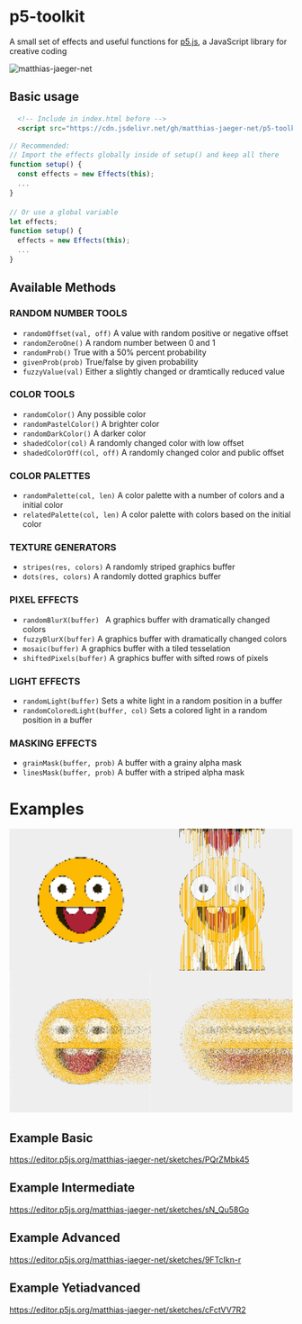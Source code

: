 # p5-toolkit
A small set of effects and useful functions for [p5.js](https://p5js.org/ "p5.js"), a JavaScript library for creative coding

![matthias-jaeger-net](cover.png)

## Basic usage
```html
  <!-- Include in index.html before -->
  <script src="https://cdn.jsdelivr.net/gh/matthias-jaeger-net/p5-toolkit@6e50c96c118203d0b43bbb33b8b406712ae7db14/dist/p5-global-effects.min.js"></script>
```
```javascript
// Recommended:
// Import the effects globally inside of setup() and keep all there
function setup() {
  const effects = new Effects(this);
  ...
}

// Or use a global variable
let effects;
function setup() {
  effects = new Effects(this);
  ...
}
```
## Available Methods

### RANDOM NUMBER TOOLS
- ```randomOffset(val, off)``` A value with random positive or negative offset
- ```randomZeroOne()``` A random number between 0 and 1
- ```randomProb()``` True with a 50% percent probability
- ```givenProb(prob)``` True/false by given probability
- ```fuzzyValue(val)``` Either a slightly changed or dramtically reduced value

### COLOR TOOLS
- ```randomColor()``` Any possible color
- ```randomPastelColor()``` A brighter color
- ```randomDarkColor()``` A darker color
- ```shadedColor(col)``` A randomly changed color with low offset
- ```shadedColorOff(col, off)``` A randomly changed color and public offset

### COLOR PALETTES
- ```randomPalette(col, len)``` A color palette with a number of colors and a initial color
- ```relatedPalette(col, len)``` A color palette with colors based on the initial color

### TEXTURE GENERATORS
- ```stripes(res, colors)``` A randomly striped graphics buffer
-  ```dots(res, colors)```  A randomly dotted graphics buffer

 ### PIXEL EFFECTS
- ```randomBlurX(buffer) ``` A graphics buffer with dramatically changed colors
- ```fuzzyBlurX(buffer)``` A graphics buffer with dramatically changed colors
- ```mosaic(buffer)``` A graphics buffer with a tiled tesselation
- ```shiftedPixels(buffer)``` A graphics buffer with sifted rows of pixels

### LIGHT EFFECTS
- ```randomLight(buffer)```  Sets a white light in a random position in a buffer
- ```randomColoredLight(buffer, col)``` Sets a colored light in a random position in a buffer

### MASKING EFFECTS
- ```grainMask(buffer, prob)``` A buffer with a grainy alpha mask
- ```linesMask(buffer, prob)``` A buffer with a striped alpha mask

# Examples

![matthias-jaeger-net](canvas.png)

## Example Basic
https://editor.p5js.org/matthias-jaeger-net/sketches/PQrZMbk45

## Example Intermediate
https://editor.p5js.org/matthias-jaeger-net/sketches/sN_Qu58Go

## Example Advanced
https://editor.p5js.org/matthias-jaeger-net/sketches/9FTcIkn-r

## Example Yetiadvanced
https://editor.p5js.org/matthias-jaeger-net/sketches/cFctVV7R2